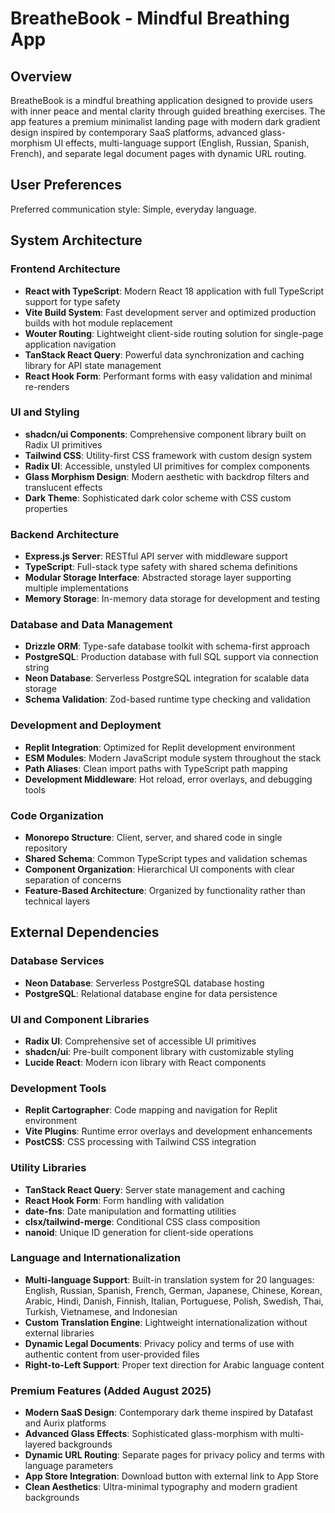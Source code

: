 # BreatheBook - Mindful Breathing App

## Overview

BreatheBook is a mindful breathing application designed to provide users with inner peace and mental clarity through guided breathing exercises. The app features a premium minimalist landing page with modern dark gradient design inspired by contemporary SaaS platforms, advanced glass-morphism UI effects, multi-language support (English, Russian, Spanish, French), and separate legal document pages with dynamic URL routing.

## User Preferences

Preferred communication style: Simple, everyday language.

## System Architecture

### Frontend Architecture
- **React with TypeScript**: Modern React 18 application with full TypeScript support for type safety
- **Vite Build System**: Fast development server and optimized production builds with hot module replacement
- **Wouter Routing**: Lightweight client-side routing solution for single-page application navigation
- **TanStack React Query**: Powerful data synchronization and caching library for API state management
- **React Hook Form**: Performant forms with easy validation and minimal re-renders

### UI and Styling
- **shadcn/ui Components**: Comprehensive component library built on Radix UI primitives
- **Tailwind CSS**: Utility-first CSS framework with custom design system
- **Radix UI**: Accessible, unstyled UI primitives for complex components
- **Glass Morphism Design**: Modern aesthetic with backdrop filters and translucent effects
- **Dark Theme**: Sophisticated dark color scheme with CSS custom properties

### Backend Architecture
- **Express.js Server**: RESTful API server with middleware support
- **TypeScript**: Full-stack type safety with shared schema definitions
- **Modular Storage Interface**: Abstracted storage layer supporting multiple implementations
- **Memory Storage**: In-memory data storage for development and testing

### Database and Data Management
- **Drizzle ORM**: Type-safe database toolkit with schema-first approach
- **PostgreSQL**: Production database with full SQL support via connection string
- **Neon Database**: Serverless PostgreSQL integration for scalable data storage
- **Schema Validation**: Zod-based runtime type checking and validation

### Development and Deployment
- **Replit Integration**: Optimized for Replit development environment
- **ESM Modules**: Modern JavaScript module system throughout the stack
- **Path Aliases**: Clean import paths with TypeScript path mapping
- **Development Middleware**: Hot reload, error overlays, and debugging tools

### Code Organization
- **Monorepo Structure**: Client, server, and shared code in single repository
- **Shared Schema**: Common TypeScript types and validation schemas
- **Component Organization**: Hierarchical UI components with clear separation of concerns
- **Feature-Based Architecture**: Organized by functionality rather than technical layers

## External Dependencies

### Database Services
- **Neon Database**: Serverless PostgreSQL database hosting
- **PostgreSQL**: Relational database engine for data persistence

### UI and Component Libraries
- **Radix UI**: Comprehensive set of accessible UI primitives
- **shadcn/ui**: Pre-built component library with customizable styling
- **Lucide React**: Modern icon library with React components

### Development Tools
- **Replit Cartographer**: Code mapping and navigation for Replit environment
- **Vite Plugins**: Runtime error overlays and development enhancements
- **PostCSS**: CSS processing with Tailwind CSS integration

### Utility Libraries
- **TanStack React Query**: Server state management and caching
- **React Hook Form**: Form handling with validation
- **date-fns**: Date manipulation and formatting utilities
- **clsx/tailwind-merge**: Conditional CSS class composition
- **nanoid**: Unique ID generation for client-side operations

### Language and Internationalization
- **Multi-language Support**: Built-in translation system for 20 languages: English, Russian, Spanish, French, German, Japanese, Chinese, Korean, Arabic, Hindi, Danish, Finnish, Italian, Portuguese, Polish, Swedish, Thai, Turkish, Vietnamese, and Indonesian
- **Custom Translation Engine**: Lightweight internationalization without external libraries
- **Dynamic Legal Documents**: Privacy policy and terms of use with authentic content from user-provided files
- **Right-to-Left Support**: Proper text direction for Arabic language content

### Premium Features (Added August 2025)
- **Modern SaaS Design**: Contemporary dark theme inspired by Datafast and Aurix platforms
- **Advanced Glass Effects**: Sophisticated glass-morphism with multi-layered backgrounds
- **Dynamic URL Routing**: Separate pages for privacy policy and terms with language parameters
- **App Store Integration**: Download button with external link to App Store
- **Clean Aesthetics**: Ultra-minimal typography and modern gradient backgrounds